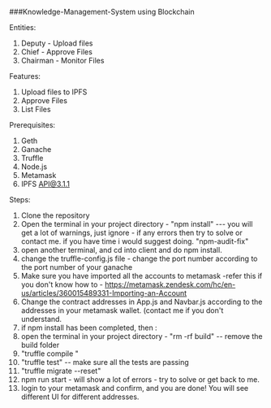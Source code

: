 ###Knowledge-Management-System using Blockchain 

Entities:
1) Deputy - Upload files 
2) Chief - Approve Files 
3) Chairman - Monitor Files

Features:
1) Upload files to IPFS
2) Approve Files 
3) List Files 

Prerequisites:
1) Geth
2) Ganache
3) Truffle
4) Node.js
5) Metamask
6) IPFS API@3.1.1

Steps:
1) Clone the repository 
2) Open the terminal in your project directory - "npm install" --- you will get a lot of warnings, just ignore - if any errors then try to solve or contact me. if you have time i would suggest doing. "npm-audit-fix"
3) open another terminal, and cd into client and do npm install.
4) change the truffle-config.js file - change the port number according to the port number of your ganache
5) Make sure you have imported all the accounts to metamask -refer this if you don't know how to - https://metamask.zendesk.com/hc/en-us/articles/360015489331-Importing-an-Account
6) Change the contract addresses in App.js and Navbar.js according to the addresses in your metamask wallet. (contact me if you don't understand.
7) if npm install has been completed, then :
8) open the terminal in your project directory - "rm -rf build" -- remove the build folder 
9) "truffle compile "
10) "truffle test" -- make sure all the tests are passing
11) "truffle migrate --reset"
12) npm run start - will show a lot of errors - try to solve or get back to me. 
13) login to your metamask and confirm, and you are done! You will see different UI for different addresses. 



